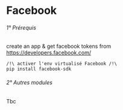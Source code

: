 Facebook
========

###### 1° Prérequis
create an app & get facebook tokens from https://developers.facebook.com/

    /!\ activer l'env virtualisé Facebook /!\
    pip install facebook-sdk
###### 2° Autres modules
Tbc

